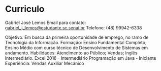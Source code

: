 # Curriculo 
Gabriel José Lemos
Email para contato: gabriel_j_lemos@estudante.sc.senai.br Telefone: (48) 99942-6338

Objetivo: Em busca da primeira oportunidade de emprego, no ramo de Tecnologia da Informação.
Formação: Ensino Fundamental Completo; 
Ensino Médio com curso técnico de Desenvolvimento de Sistemas em andamento.
Habilidades: Atendimento ao Público;
Vendas;
Inglês Intermediário.
Excel 2016 - Intermediário
Programação em Java - Iniciante
Experiência: 
Vendas
Auxiliar Mecânico
